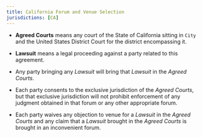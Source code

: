 ```yaml
---
title: California Forum and Venue Selection
jurisdictions: [CA]
---
```


- **Agreed Courts** means any court of the State of California sitting in `City` and the United States District Court for the district encompassing it.

- **Lawsuit** means a legal proceeding against a party related to this agreement.

- Any party bringing any _Lawsuit_ will bring that _Lawsuit_ in the _Agreed Courts_.

- Each party consents to the exclusive jurisdiction of the _Agreed Courts_, but that exclusive jurisdiction will not prohibit enforcement of any judgment obtained in that forum or any other appropriate forum.

- Each party waives any objection to venue for a _Lawsuit_ in the _Agreed Courts_ and any claim that a _Lawsuit_ brought in the _Agreed Courts_ is brought in an inconvenient forum.
